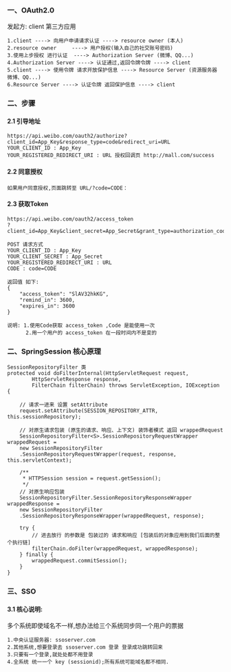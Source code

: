 ### 一、OAuth2.0
发起方: client 第三方应用

    1.client ----> 向用户申请请求认证 ----> resource owner (本人)
    2.resource owner     ----> 用户授权(输入自己的社交账号密码)
    3.使用上步授权 进行认证  ----> Authorization Server (微博、QQ...)
    4.Authorization Server ----> 认证通过,返回令牌令牌 ----> client
    5.client ----> 使用令牌 请求开放保护信息 ----> Resource Server (资源服务器 微博、QQ...)
    6.Resource Server ----> 认证令牌 返回保护信息 ----> client
   
### 二、步骤
#### 2.1 引导地址
    https://api.weibo.com/oauth2/authorize?client_id=App_Key&response_type=code&redirect_uri=URL
    YOUR_CLIENT_ID : App_Key
    YOUR_REGISTERED_REDIRECT_URI : URL 授权回调页 http://mall.com/success
#### 2.2 同意授权
    如果用户同意授权,页面跳转至 URL/?code=CODE：
#### 2.3 获取Token
    https://api.weibo.com/oauth2/access_token
    ?client_id=App_Key&client_secret=App_Secret&grant_type=authorization_code&redirect_uri=URL&code=CODE
    
    POST 请求方式
    YOUR_CLIENT_ID : App_Key
    YOUR_CLIENT_SECRET : App_Secret
    YOUR_REGISTERED_REDIRECT_URI : URL
    CODE : code=CODE
    
    返回值 如下:
    {
        "access_token": "SlAV32hkKG",
        "remind_in": 3600,
        "expires_in": 3600 
    }
    
    说明: 1.使用Code获取 access_token ,Code 是能使用一次
          2.用一个用户的 access_token 在一段时间内不是变的

### 二、SpringSession 核心原理

    SessionRepositoryFilter 类
    protected void doFilterInternal(HttpServletRequest request, 
            HttpServletResponse response, 
            FilterChain filterChain) throws ServletException, IOException {
            
        // 请求一进来 设置 setAttribute
        request.setAttribute(SESSION_REPOSITORY_ATTR, this.sessionRepository);
        
        // 对原生请求包装 (原生的请求、响应、上下文) 装饰者模式 返回 wrappedRequest
        SessionRepositoryFilter<S>.SessionRepositoryRequestWrapper wrappedRequest = 
        new SessionRepositoryFilter
        .SessionRepositoryRequestWrapper(request, response, this.servletContext);
        
        /**
         * HTTPSession session = request.getSession();
         */
        // 对原生响应包装
        SessionRepositoryFilter.SessionRepositoryResponseWrapper wrappedResponse = 
        new SessionRepositoryFilter
        .SessionRepositoryResponseWrapper(wrappedRequest, response);
        
        try {
            // 进去放行 的参数是 包装过的 请求和响应 [包装后的对象应用到我们后面的整个执行链]
            filterChain.doFilter(wrappedRequest, wrappedResponse);
        } finally {
            wrappedRequest.commitSession();
        }
    }
    
    
### 三、SSO
#### 3.1 核心说明:
多个系统即使域名不一样,想办法给三个系统同步同一个用户的票据

    1.中央认证服务器: ssoserver.com
    2.其他系统,想要登录去 ssoserver.com 登录 登录成功跳转回来
    3.只要有一个登录,就处处都不用登录
    4.全系统 统一一个 key (sessionid);所有系统可能域名都不相同.
